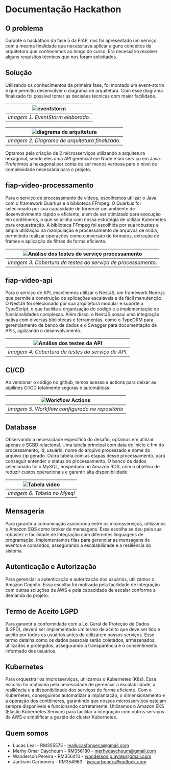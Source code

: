 
# Documentação Hackathon

## O problema
Durante o hackathon da fase 5 da FIAP, nos foi apresentado um serviço com a mesma finalidade que necessitava aplicar alguns conceitos de arquitetura que conhecemos ao longo do curso. Era necessário resolver alguns requisitos técnicos que nos foram solicitados.

## Solução
Utilizando os conhecimentos da primeira fase, foi montado um event-storm e que permitiu desenvolver o diagrama de arquitetura. Com esse diagrama finalizado foi possível tomar as decisões técnicas com maior facilidade.

|![eventstorm](ddd.png)|
|:-:|
| *Imagem 1. EventStorm elaborado.* |

|![diagrama de arquitetura](arch.jpg)|
|:-:|
| *Imagem 2. Diagrama de arquitetura finalizado.* |

Optamos pela criação de 2 microsserviços utilizando a arquitetura hexagonal, sendo eles uma API gerencial em Node e um serviço em Java. Preferimos a hexagonal por conta de ser menos verbosa para o nivel de complexidade necessária para o projeto.

## fiap-video-processamento
Para o serviço de processamento de vídeos, escolhemos utilizar o Java com o framework Quarkus e a biblioteca FFmpeg. O Quarkus foi selecionado por sua capacidade de fornecer um ambiente de desenvolvimento rápido e eficiente, além de ser otimizado para execução em contêineres, o que se alinha com nossa estratégia de utilizar Kubernetes para orquestração. A biblioteca FFmpeg foi escolhida por sua robustez e ampla utilização na manipulação e processamento de arquivos de mídia, permitindo realizar operações como conversão de formatos, extração de frames e aplicação de filtros de forma eficiente.


|![Análise dos testes do serviço processamento](Codecov.jpeg)|
|:-:|
| *Imagem 3. Cobertura de testes do serviço de processamento.* |

## fiap-video-api

Para o serviço de API, escolhemos utilizar o NestJS, um framework Node.js que permite a construção de aplicações escaláveis e de fácil manutenção. O NestJS foi selecionado por sua arquitetura modular e suporte a TypeScript, o que facilita a organização do código e a implementação de funcionalidades complexas. Além disso, o NestJS possui uma integração nativa com diversas bibliotecas e ferramentas, como o TypeORM para gerenciamento de banco de dados e o Swagger para documentação de APIs, agilizando o desenvolvimento.

|![Análise dos testes da API](cobertura-api.png)|
|:-:|
| *Imagem 4. Cobertura de testes do serviço de API.* |


## CI/CD
Ao versionar o código no github, temos acesso a actions para deixar as pipilines CI/CD totalmente seguras e automáticas

|![Workflow Actions](pipeline.jpeg)|
|:-:|
| *Imagem 5. Workflow configurado no repositório* |

## Database
Observando a necessidade especifica do desafio, optamos em utilizar apenas o SGBD relacional. Uma tabela principal com data de inicio e fim do processamento, id, usuário, nome do arquivo processado e nome do arquivo zip gerado. Outra tabela com as etapas desse processamento, para conseguir entender o status do processamento. O banco de dados selecionado foi o MySQL, hospedado no Amazon RDS, com o objetivo de reduzir custos operacionais e garantir alta disponibilidade.

|![Tabela video](database.png)|
|:-:|
| *Imagem 6. Tabela no Mysql* |

## Mensageria
Para garantir a comunicação assíncrona entre os microsserviços, utilizamos o Amazon SQS como broker de mensagens. Essa escolha se deu pela sua robustez e facilidade de integração com diferentes linguagens de programação. Implementamos filas para gerenciar as mensagens de eventos e comandos, assegurando a escalabilidade e a resiliência do sistema.

## Autenticação e Autorização
Para gerenciar a autenticação e autorização dos usuários, utilizamos o Amazon Cognito. Essa escolha foi motivada pela facilidade de integração com outras soluções da AWS e pela capacidade de escalar conforme a demanda do projeto.

## Termo de Aceito LGPD
Para garantir a conformidade com a Lei Geral de Proteção de Dados (LGPD), deverá ser implementado um termo de aceito que deve ser lido e aceito por todos os usuários antes de utilizarem nossos serviços. Esse termo detalha como os dados pessoais serão coletados, armazenados, utilizados e protegidos, assegurando a transparência e o consentimento informado dos usuários.

## Kubernetes
Para orquestrar os microsserviços, utilizamos o Kubernetes (K8s). Essa escolha foi motivada pela necessidade de gerenciar a escalabilidade, a resiliência e a disponibilidade dos serviços de forma eficiente. Com o Kubernetes, conseguimos automatizar a implantação, o dimensionamento e a operação dos contêineres, garantindo que nossos microsserviços estejam sempre disponíveis e funcionando corretamente. Utilizamos o Amazon EKS (Elastic Kubernetes Service) para facilitar a integração com outros serviços da AWS e simplificar a gestão do cluster Kubernetes.

## Quem somos
- Lucas Leal - RM355575 - leallucasfonseca@gmail.com
- Merhy Omar Daychoum - RM356180 - merhydaychoum@gmail.com
- Wanderson Pereira - RM356410 - wanderson.p.ayres@gmail.com
- Jackson Carbonera - RM354963 - jwccarbonera@outlook.com

